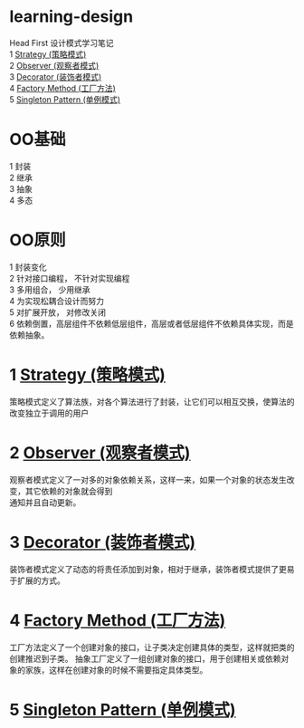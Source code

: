 # learning-design  

Head First 设计模式学习笔记  
1 [Strategy (策略模式)](https://github.com/appeondotnet/learning-design/tree/zhuxiaoxiong/Src/Design/Strategy)  
2 [Observer (观察者模式)](https://github.com/appeondotnet/learning-design/tree/zhuxiaoxiong/Src/Design/Observer)  
3 [Decorator (装饰者模式)](https://github.com/appeondotnet/learning-design/tree/zhuxiaoxiong/Src/Design/Decorator)  
4 [Factory Method (工厂方法)](https://github.com/appeondotnet/learning-design/tree/zhuxiaoxiong/Src/Design/FactoryMethod)  
5 [Singleton Pattern (单例模式)](https://github.com/appeondotnet/learning-design/tree/zhuxiaoxiong/Src/Design/SingletonPattern)  
  
# OO基础  
1 封装  
2 继承  
3 抽象  
4 多态  

# OO原则  
1 封装变化  
2 针对接口编程， 不针对实现编程  
3 多用组合， 少用继承  
4 为实现松耦合设计而努力  
5 对扩展开放， 对修改关闭  
6 依赖倒置，高层组件不依赖低层组件，高层或者低层组件不依赖具体实现，而是依赖抽象。

# 1 [Strategy (策略模式)](https://github.com/appeondotnet/learning-design/tree/zhuxiaoxiong/Src/Design/Strategy)  
策略模式定义了算法族，对各个算法进行了封装，让它们可以相互交换，使算法的改变独立于调用的用户  
# 2 [Observer (观察者模式)](https://github.com/appeondotnet/learning-design/tree/zhuxiaoxiong/Src/Design/Observer)  
观察者模式定义了一对多的对象依赖关系，这样一来，如果一个对象的状态发生改变，其它依赖的对象就会得到  
通知并且自动更新。  
# 3 [Decorator (装饰者模式)](https://github.com/appeondotnet/learning-design/tree/zhuxiaoxiong/Src/Design/Decorator)  
装饰者模式定义了动态的将责任添加到对象，相对于继承，装饰者模式提供了更易于扩展的方式。  
# 4 [Factory Method (工厂方法)](https://github.com/appeondotnet/learning-design/tree/zhuxiaoxiong/Src/Design/FactoryMethod)  
工厂方法定义了一个创建对象的接口，让子类决定创建具体的类型，这样就把类的创建推迟到子类。
抽象工厂定义了一组创建对象的接口，用于创建相关或依赖对象的家族，这样在创建对象的时候不需要指定具体类型。
# 5 [Singleton Pattern (单例模式)](https://github.com/appeondotnet/learning-design/tree/zhuxiaoxiong/Src/Design/SingletonPattern) 


